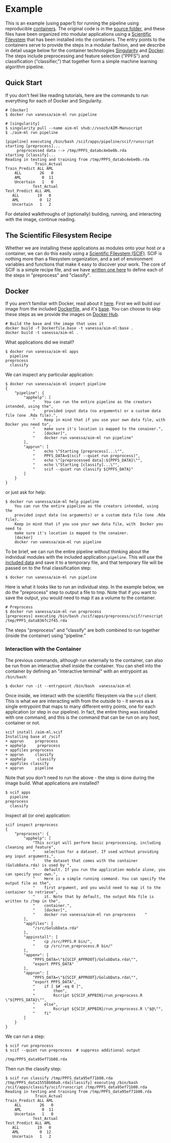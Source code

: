 # Example

This is an example (using paper1) for running the pipeline using reproducible 
[containers](https://opensource.com/resources/what-are-linux-containers). The original code is in the [source folder](src), and these files
have been organized into modular applications using a [Scientific Fileystem](https://sci-f.github.io) that has been installed into the containers. The entry points to the containers
serve to provide the steps in a modular fashion, and we describe in detail usage below for 
the container technologies [Singularity](http://singularity.lbl.gov) and [Docker](https://docs.docker.com/get-started/). The steps include preprocessing and feature selection ("PPFS") and  classification ("classifier,") that together form a simple machine learning algorithm pipeline.

## Quick Start
If you don't feel like reading tutorials, here are the commands to run everything for each
of Docker and Singularity.

```
# [docker]
$ docker run vanessa/aim-ml run pipeline

# [singularity]
$ singularity pull --name aim-ml shub://vsoch/AIM-Manuscript
$ ./aim-ml run pipeline

[pipeline] executing /bin/bash /scif/apps/pipeline/scif/runscript
starting [preprocess]...
     preprocessed data --> /tmp/PPFS_databc4ebe0b.rda
starting [classify]...
Reading in testing and training from /tmp/PPFS_databc4ebe0b.rda
             Train_Actual
Train_Predict ALL AML
    ALL        26   0
    AML         0  11
    Uncertain   1   0
            Test_Actual
Test_Predict ALL AML
   ALL        19   0
   AML         0  12
   Uncertain   1   2
```

For detailed walkthroughs of (optionally) building, running, and interacting with
the image, continue reading.

## The Scientific Filesystem Recipe
Whether we are installing these applications as modules onto your host *or* a container,
we can do this easily using a [Scientific Fileystem (SCIF)](https://sci-f.github.io). SCIF is nothing more than a filesystem organization, and a set of environment variables and functions that make it easy to discover your work. The core of SCIF is a simple recipe file, and we have [written one here]() to define each of the steps in "preprocess" and "classify".

## Docker
If you aren't familiar with Docker, read about it [here](https://docs.docker.com/get-started/).
First we will build our image from the included [Dockerfile](https://github.com/vsoch/AIM-Manuscript/blob/master/ReproducingMLpipelines/PipelineExample/Dockerfile), and it's [base](https://github.com/vsoch/AIM-Manuscript/blob/master/ReproducingMLpipelines/PipelineExample/Dockerfile.base). You can choose to skip these steps as we provide the images on [Docker Hub]().

```
# Build the base and the image that uses it
docker build -f Dockerfile.base -t vanessa/aim-ml:base .
docker build -t vanessa/aim-ml .
```

What applications did we install?

```
$ docker run vanessa/aim-ml apps
  pipeline
preprocess
  classify
```

We can inspect any particular application:

```
$ docker run vanessa/aim-ml inspect pipeline
{
    "pipeline": {
        "apphelp": [
            "    You can run the entire pipeline as the creators intended, using the",
            "    provided input data (no arguments) or a custom data file (one .Rda file).",
            "    Keep in mind that if you use your own data file, with  Docker you need to",
            "    make sure it's location is mapped to the conainer.",
            "    [docker]",
            "    docker run vanessa/aim-ml run pipeline"
        ],
        "apprun": [
            "    echo \"Starting [preprocess]...\"",
            "    PPFS_DATA=$(scif --quiet run preprocess)",
            "    echo \"[preprocessed data]:${PPFS_DATA}\"",
            "    echo \"Starting [classify]...\"",
            "    scif --quiet run classify ${PPFS_DATA}"
        ]
    }
}
```

or just ask for help:

```
$ docker run vanessa/aim-ml help pipeline
    You can run the entire pipeline as the creators intended, using the
    provided input data (no arguments) or a custom data file (one .Rda file).
    Keep in mind that if you use your own data file, with  Docker you need to
    make sure it's location is mapped to the conainer.
    [docker]
    docker run vanessa/aim-ml run pipeline
```

To be brief, we can run the entire pipeline without thinking about the individual modules with the included application `pipeline`. This will use the [included data](src/GolubData.rda) and save it to a temporary file, and that temporary file will be passed on to the final classification step:

```
$ docker run vanessa/aim-ml run pipeline
```

Here is what it looks like to run an individual step. In the example below, we do the "preprocess" step to output a file to tmp. Note that if you want to save the output, you would need to map it as a volume to the container.

```
# Preprocess
$ docker run vanessa/aim-ml run preprocess
[preprocess] executing /bin/bash /scif/apps/preprocess/scif/runscript
/tmp/PPFS_data836fc2f45.rda
```

The steps "preprocess" and "classify" are both combined to run together (inside the container) using "pipeline."


### Interaction with the Container
The previous commands, although run externally to the container, can also be run from an interactive shell inside the container. You can shell into the container by defining an "interactive terminal" with an entrypoint as `/bin/bash`:

```
$ docker run -it --entrypoint /bin/bash  vanessa/aim-ml
```

Once inside, we interact with the scientific filesystem via the `scif` client. This is what we are interacting with from the outside to - it serves as a single entrypoint that maps to many different entry points, one for each application (or step in our pipeline). In fact, the entire thing was installed with one command, and this is the command that can be run on
any host, container or not.

```
scif install /aim-ml.scif 
Installing base at /scif
+ apprun     preprocess
+ apphelp     preprocess
+ appfiles preprocess
+ apprun     classify
+ apphelp     classify
+ appfiles classify
+ apprun     pipeline
```

Note that you don't need to run the above - the step is done during the image build. What applications are installed?

```
$ scif apps
  pipeline
preprocess
  classify
```

Inspect all (or one) application:

```
scif inspect preprocess
{
    "preprocess": {
        "apphelp": [
            "This script will perform basic preprocessing, including cleaning and feature",
            "    selection for a dataset. If used without providing any input arguments,",
            "    the dataset that comes with the container (GolubData.rda) is used by ",
            "    default. If you run the application module alone, you can specify your own.",
            "    Here is a simple running command. You can specify the output file as the",
            "    first argument, and you would need to map it to the container to retrieve",
            "    it. Note that by default, the output Rda file is written to /tmp in the",
            "    container.",
            "    [docker]",
            "    docker run vanessa/aim-ml run preprocess    "
        ],
        "appfiles": [
            "/src/GolubData.rda"
        ],
        "appinstall": [
            "    cp /src/PPFS.R bin/",
            "    cp /src/run_preprocess.R bin/"
        ],
        "appenv": [
            "PPFS_DATA=\"${SCIF_APPROOT}/GolubData.rda\"",
            "export PPFS_DATA"
        ],
        "apprun": [
            "PPFS_DATA=\"${SCIF_APPROOT}/GolubData.rda\"",
            "export PPFS_DATA",
            "    if [ $# -eq 0 ]",
            "        then",
            "        Rscript ${SCIF_APPBIN}/run_preprocess.R \"${PPFS_DATA}\"",
            "    else",
            "        Rscript ${SCIF_APPBIN}/run_preprocess.R \"$@\"",
            "    fi"
        ]
    }
}
```

We can run a step:

```
$ scif run preprocess
$ scif --quiet run preprocess  # suppress additional output

/tmp/PPFS_data95ef71b08.rda
```

Then run the classify step:

```
$ scif run classify /tmp/PPFS_data95ef71b08.rda
/tmp/PPFS_data15558b60a0.rda[classify] executing /bin/bash /scif/apps/classify/scif/runscript /tmp/PPFS_data95ef71b08.rda
Reading in testing and training from /tmp/PPFS_data95ef71b08.rda
             Train_Actual
Train_Predict ALL AML
    ALL        26   0
    AML         0  11
    Uncertain   1   0
            Test_Actual
Test_Predict ALL AML
   ALL        19   0
   AML         0  12
   Uncertain   1   2
```
